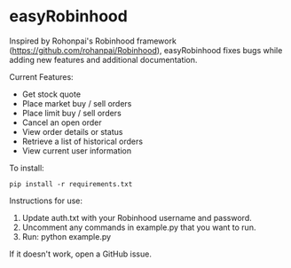 # easyRobinhood

Inspired by Rohonpai's Robinhood framework (https://github.com/rohanpai/Robinhood), easyRobinhood fixes bugs while adding new features and additional documentation. 

Current Features:
* Get stock quote
* Place market buy / sell orders
* Place limit buy / sell orders
* Cancel an open order
* View order details or status
* Retrieve a list of historical orders
* View current user information

To install:

    pip install -r requirements.txt


Instructions for use:

1.  Update auth.txt with your Robinhood username and password.
2.  Uncomment any commands in example.py that you want to run.
3.  Run: python example.py

If it doesn't work, open a GitHub issue.